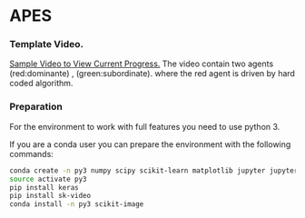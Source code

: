 # APES
### Template Video.

<a href="https://www.youtube.com/watch?v=xrfTiIoj67o">Sample Video to View Current Progress.</a>
The video contain two agents (red:dominante) , (green:subordinate). where the
red agent is driven by hard coded algorithm. 

### Preparation
For the environment to work with full features you need to use python 3.

If you are a conda user you can prepare the environment with the following commands: 

```bash
conda create -n py3 numpy scipy scikit-learn matplotlib jupyter jupyter_core notebook python=3
source activate py3
pip install keras
pip install sk-video
conda install -n py3 scikit-image
```
